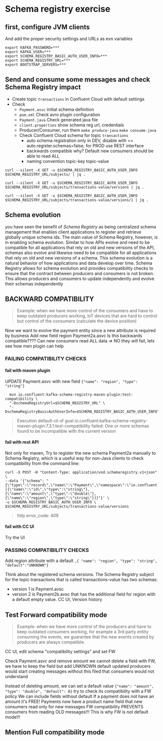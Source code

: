 # Schema registry exercise

## first, configure JVM clients

And add the proper security settings and URLs as evn variables
```shell
export KAFKA_PASSWORD=***
export KAFKA_USER=***
export SCHEMA_REGISTRY_BASIC_AUTH_USER_INFO=***
export SCHEMA_REGISTRY_URL=***
export BOOTSTRAP_SERVERS=***
```
## Send and consume some messages and check Schema Registry impact

* Create topic `transactions` in Confluent Cloud with default settings
* Check
    * `Payment.asvc` initial schema definition
    * `pom.xml` Check avro plugin configuration
    * `Payment.java` Check generated java file
    * `client.properties` show schema reg url, credentials
    * Producer/Consumer, run them `make produce-java` `make consume-java`
    * Check Confluent Cloud schema for topic `transactions`
        * auto schema registration only in DEV, disable with == auto.register.schemas=false, for PROD use REST interface
        * backwards compatible why? Default new consumers should be able to read ALL
        * naming convention topic-key topic-value
          
```shell
curl --silent -X GET -u $SCHEMA_REGISTRY_BASIC_AUTH_USER_INFO $SCHEMA_REGISTRY_URL/subjects/ | jq .
```

```shell
curl --silent -X GET -u $SCHEMA_REGISTRY_BASIC_AUTH_USER_INFO $SCHEMA_REGISTRY_URL/subjects/transactions-value/versions | jq .
```

```shell
curl --silent -X GET -u $SCHEMA_REGISTRY_BASIC_AUTH_USER_INFO $SCHEMA_REGISTRY_URL/subjects/transactions-value/versions/1 | jq .
```

## Schema evolution
you have seen the benefit of *Schema Registry* as being centralized schema management that enables client applications to register and retrieve globally unique schema ids. The main value of Schema Registry, however, is in enabling schema evolution. Similar to how APIs evolve and need to be compatible for all applications that rely on old and new versions of the API, schemas also evolve and likewise need to be compatible for all applications that rely on old and new versions of a schema. This schema evolution is a natural behavior of how applications and data develop over time.
Schema Registry allows for schema evolution and provides compatibility checks to ensure that the contract between producers and consumers is not broken. This allows producers and consumers to update independently and evolve their schemas independently


## BACKWARD COMPATIBILITY
> Example: when we have more control of the consumers and have to keep outdated producers working, IoT devices that are hard to control but control of the consumers (calculate the device position)

Now we want to evolve the payment entity since a new attribute is required by business
Add new field region Payment2a.asvc
Is this backwards compatible???? Can new consumers read ALL data => NO they will fail, lets see how men plugin can help

### FAILING COMPATIBILITY CHECKS

#### fail with maven plugin 
  UPDATE Payment.asvc with new field
  `{"name": "region", "type": "string"}`
```shell
  mvn io.confluent:kafka-schema-registry-maven-plugin:test-compatibility \
  "-DschemaRegistryUrl=$SCHEMA_REGISTRY_URL" \
  "-DschemaRegistryBasicAuthUserInfo=$SCHEMA_REGISTRY_BASIC_AUTH_USER_INFO"
```
> Execution default-cli of goal io.confluent:kafka-schema-registry-maven-plugin:7.3.1:test-compatibility failed: One or more schemas found to be incompatible with the current version

#### fail with rest API

Not only for maven, Try to register the new schema Payment2a manually to Schema Registry, which is a useful way for non-Java clients to check compatibility from the command line:
```shell
curl -X POST -H "Content-Type: application/vnd.schemaregistry.v1+json" \
--data '{"schema": "{\"type\":\"record\",\"name\":\"Payment\",\"namespace\":\"io.confluent.examples.clients.basicavro\",\"fields\":[{\"name\":\"id\",\"type\":\"string\"},{\"name\":\"amount\",\"type\":\"double\"},{\"name\":\"region\",\"type\":\"string\"}]}"}' \
-u $SCHEMA_REGISTRY_BASIC_AUTH_USER_INFO \
$SCHEMA_REGISTRY_URL/subjects/transactions-value/versions
```
> http error_code: 409

#### fail with CC UI
Try the UI

### PASSING COMPATIBILITY CHECKS

Add region attribute with a default
`,{ "name": "region", "type": "string", "default":"UNKNOWN"}`

Think about the registered schema versions. The Schema Registry subject for the topic transactions that is called transactions-value has two schemas:
* version 1 is Payment.avsc
* version 2 is Payment2b.avsc that has the additional field for region with a default empty value.
  CC UI, Version history

## Test Forward compatibility mode
>Example: when we have more control of the producers and have to keep outdated consumers working,
for example a 3rd party entity consuming the events, we guarantee that the new events created by producers are always compatible.

CC UI, edit schema "compatibility settings" and set FW

Check Payment.asvc and remove amount
we cannot delete a field with FW, we have to keep the field but add UNKNOWN default
updated producers would start creating messages without this filed that consumers would not understand

Instead of deleting amount, we can set a default value `{"name": "amount", "type": "double", "default": 0}` try to check its compatibility with a FW policy
We can include fields without default
If a payment does not have an amount it's FREE!
Payments now have a product name field that new consumers read only for new messages
FW compatibility PREVENTS consumers from reading OLD messages!!!
This is why FW is not default mode!!!

## Mention Full compatibility mode
